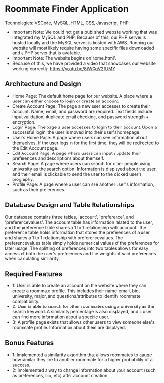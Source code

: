 # Roommate Finder Application
Technologies: VSCode, MySQL, HTML, CSS, Javascript, PHP
- Important Note: We could not get a published website working that was integrated my MySQL and PHP. Because of this, our PHP server is hosted locally and the MySQL server is hosted with AWS. Running our website will most likely require having some specific files downloaded and a PHP server that is available.
- Important Note: The website begins on'home.html'.
- Because of this, we have provided a video that showcases our website working correctly. https://youtu.be/8tWCqV2fUMY

## Architecture and Design
- Home Page: The default home page for our website. A place where a user can either choose to login or create an account.
- Create Account Page: The page a new user accesses to create their account. Name, email, and password are required. Text fields include input validation, duplicate email checking, and password strength + encryption.
- Login Page: The page a user accesses to login to their account. Upon a successful login, the user is moved into their user's homepage.
- User's Home Page: A page where users can see information about themselves. If the user logs in for the first time, they will be redirected to the Edit Account page.
- Edit Account Page: A page where users can input / update their preferences and descriptions about themself. 
- Search Page: A page where users can search for other people using university as the search option. Information is displayed about the user, and their email is clickable to send the user to the clicked user's biography.
- Profile Page: A page where a user can see another user's information, such as their preferences.

## Database Design and Table Relationships
Our database contains three tables, 'account', 'preference', and 'preferencevalues'.
The account table has information related to the user, and the preference table shares a 1 to 1 relationship with account. 
The preference table holds information that stores the preferences of a user, and shares a 1 to 1 relationship with preferencevalues.
The preferencevalues table simply holds numerical values of the preferences for later usage.
The splitting of preferences into two tables allows for easy access of both the user's preferences and the weights of said preferences when calculating similarity.

## Required Features
- 1: User is able to create an account on the website where they can create a roommate profile. This includes their name, email, bio, university, major, and questions/attributes to identify roommate compatibility.
- 2: User is able to search for other roommates using a university as the search keyword. A similarity percentage is also displayed, and a user can find more information about a specific user.
- 3: A profile page exists that allows other users to view someone else's roommate profile. Information about them are displayed.

## Bonus Features
- 1: Implemented a similarity algorithm that allows roommates to gauge how similar they are to another roommate for a higher probability of a success.
- 2: Implemented a way to change information about your account (such as preferences, bio, etc) after account creation
